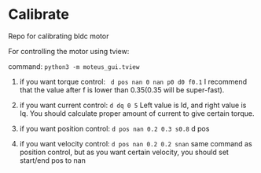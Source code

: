 # Calibrate
Repo for calibrating bldc motor

For controlling the motor using tview:

command: `` python3 -m moteus_gui.tview ``

1. if you want torque control: 
`` d pos nan 0 nan p0 d0 f0.1``
I recommend that the value after f is lower than 0.35(0.35 will be super-fast).

2. if you want current control:
`` d dq 0 5 ``
Left value is Id, and right value is Iq. You should calculate proper amount of current to give certain torque.

3. if you want position control:
`` d pos nan 0.2 0.3 s0.8 ``
d pos <starting position> <velocity> <max torque> <ending position>

4. if you want velocity control:
`` d pos nan 0.2 0.2 snan ``
same command as position control, but as you want certain velocity, you should set start/end pos to nan


